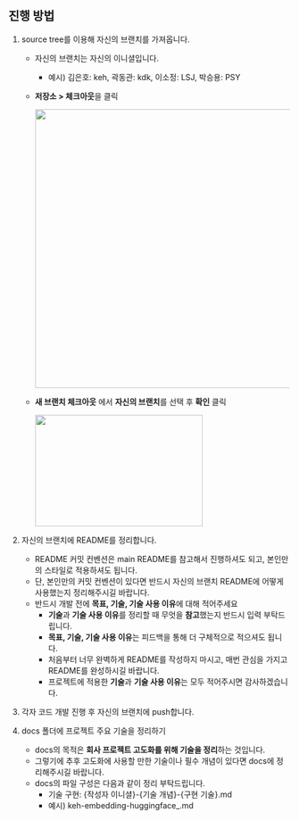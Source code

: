 ## 진행 방법
1. source tree를 이용해 자신의 브랜치를 가져옵니다.
    - 자신의 브랜치는 자신의 이니셜입니다.
        - 예시) 김은호: keh, 곽동관: kdk, 이소정: LSJ, 박승용: PSY

    - **저장소 > 체크아웃**을 클릭
  
      <img src="https://github.com/user-attachments/assets/ed0a7016-1e83-48fa-9c3d-ea4a96984f6c" width="500" height="500"/>

    - **새 브랜치 체크아웃** 에서 **자신의 브랜치**를 선택 후 **확인** 클릭

      <img src="https://github.com/user-attachments/assets/28389d7d-a154-4999-8051-10530e220fbd" width="300" height="200"/>


2. 자신의 브랜치에 README를 정리합니다.
    - README 커밋 컨벤션은 main README를 참고해서 진행하셔도 되고, 본인만의 스타일로 적용하셔도 됩니다.
    - 단, 본인만의 커밋 컨벤션이 있다면 반드시 자신의 브랜치 README에 어떻게 사용했는지 정리해주시길 바랍니다. 
    - 반드시 개발 전에 **목표, 기술, 기술 사용 이유**에 대해 적어주세요
      - **기술**과 **기술 사용 이유**를 정리할 때 무엇을 **참고**했는지 반드시 입력 부탁드립니다.
      - **목표, 기술, 기술 사용 이유**는 피드백을 통해 더 구체적으로 적으셔도 됩니다.
      - 처음부터 너무 완벽하게 README를 작성하지 마시고, 매번 관심을 가지고 README를 완성하시길 바랍니다.
      - 프로젝트에 적용한 **기술**과 **기술 사용 이유**는 모두 적어주시면 감사하겠습니다.

3. 각자 코드 개발 진행 후 자신의 브랜치에 push합니다.

4. docs 폴더에 프로젝트 주요 기술을 정리하기
    - docs의 목적은 **회사 프로젝트 고도화를 위해 기술을 정리**하는 것입니다.
    - 그렇기에 추후 고도화에 사용할 만한 기술이나 필수 개념이 있다면 docs에 정리해주시길 바랍니다.
    - docs의 파일 구성은 다음과 같이 정리 부탁드립니다.
        - 기술 구현: {작성자 이니셜}-{기술 개념}-{구현 기술}.md
        - 예시) keh-embedding-huggingface_.md
